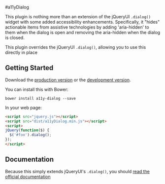 #a11yDialog

This plugin is nothing more than an extension of the jQueryUI `.dialog()` widget with some added accessibility enhancements. Specifically, it "hides" actionable items from assistive technologies by adding 'aria-hidden' to them when the dialog is open and removing the aria-hidden when the dialog is closed.

This plugin overrides the jQueryUI `.dialog()`, allowing you to use this directly in place

## Getting Started

Download the [production version][min] or the [development version][max].

[min]: https://raw.github.com/karlgroves/a11yDialog/master/dist/a11yDialog.min.js
[max]: https://raw.github.com/karlgroves/a11yDialog/master/dist/a11yDialog.js

You can install this with Bower:

```
bower install a11y-dialog --save
```

In your web page:

```html
<script src="jquery.js"></script>
<script src="dist/a11yDialog.min.js"></script>
<script>
jQuery(function($) {
  $('#foo').dialog(); 
});
</script>
```

## Documentation
Because this simply extends jQueryUI's `.dialog()`, you should [read the official documentation](http://jqueryui.com/dialog/) 
